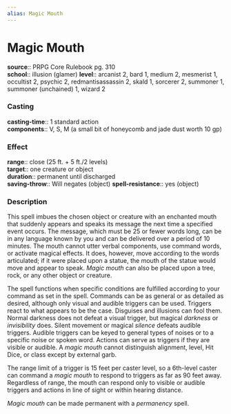 ```yaml
---
alias: Magic Mouth
---
```


# Magic Mouth 

**source**:: PRPG Core Rulebook pg. 310  
**school**:: illusion (glamer)
**level**:: arcanist 2, bard 1, medium 2, mesmerist 1, occultist 2, psychic 2, redmantisassassin 2, skald 1, sorcerer 2, summoner 1, summoner (unchained) 1, wizard 2

### Casting 

**casting-time**:: 1 standard action  
**components**:: V, S, M (a small bit of honeycomb and jade dust worth 10 gp)

### Effect 

**range**:: close (25 ft. + 5 ft./2 levels)  
**target**:: one creature or object  
**duration**:: permanent until discharged  
**saving-throw**:: Will negates (object)
**spell-resistance**:: yes (object)

### Description 

This spell imbues the chosen object or creature with an enchanted mouth that suddenly appears and speaks its message the next time a specified event occurs. The message, which must be 25 or fewer words long, can be in any language known by you and can be delivered over a period of 10 minutes. The mouth cannot utter verbal components, use command words, or activate magical effects. It does, however, move according to the words articulated; if it were placed upon a statue, the mouth of the statue would move and appear to speak. *Magic mouth* can also be placed upon a tree, rock, or any other object or creature.  
  
The spell functions when specific conditions are fulfilled according to your command as set in the spell. Commands can be as general or as detailed as desired, although only visual and audible triggers can be used. Triggers react to what appears to be the case. Disguises and illusions can fool them. Normal darkness does not defeat a visual trigger, but magical *darkness* or *invisibility* does. Silent movement or magical *silence* defeats audible triggers. Audible triggers can be keyed to general types of noises or to a specific noise or spoken word. Actions can serve as triggers if they are visible or audible. A *magic mouth* cannot distinguish alignment, level, Hit Dice, or class except by external garb.  
  
The range limit of a trigger is 15 feet per caster level, so a 6th-level caster can command a *magic mouth* to respond to triggers as far as 90 feet away. Regardless of range, the mouth can respond only to visible or audible triggers and actions in line of sight or within hearing distance.  
  
*Magic mouth* can be made permanent with a *permanency* spell.
